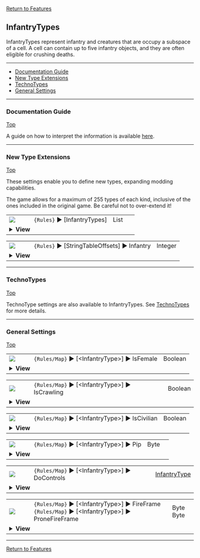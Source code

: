 [Return to Features](./features.md)

## InfantryTypes

InfantryTypes represent infantry and creatures that are occupy a subspace of a cell. A cell can contain up to five infantry objects, and they are often eligible for crushing deaths. 

-------

 - [Documentation Guide](#documentation-guide)
 - [New Type Extensions](#new-type-extensions) 
 - [TechnoTypes](#technotypes) 
 - [General Settings](#general-settings) 

-------
### Documentation Guide
[Top](#infantrytypes)

A guide on how to interpret the information is available [here](./dockeys.md).


-------
### New Type Extensions
[Top](#infantrytypes)

These settings enable you to define new types, expanding modding capabilities.

The game allows for a maximum of 255 types of each kind, inclusive of the ones included in the original game. Be careful not to over-extend it!

<table><tr><td width="50"><a href="#"><img src="https://placehold.it/30x15/6cb189/135?text=new"></a></td><td>
<code>{Rules}</code> ► [InfantryTypes]
</td><td width="50">List</td></tr><tr><td colspan="3"><details><summary><b>View</b></summary>

This section carries a zero-based list of IDs to be recognized as new InfantryType.

Care must be taken that the list keys follow the zero-based index exactly. Duplicate keys (e.g. two '0='), or missing keys, may crash the game at boot. The requirement for strict ordering may change in the future.

Example as follows:

```ini
[InfantryTypes]
0=COMMANDO
1=E5
```
</details></td></tr></table>


<table><tr><td width="50"><a href="#"><img src="https://placehold.it/30x15/6cb189/135?text=new"></a></td><td>
<code>{Rules}</code> ► [StringTableOffsets] ► Infantry
</td><td width="50">Integer</td></tr><tr><td colspan="3"><details><summary><b>View</b></summary>

The `Name` entries can be used to set the names of objects, but is limited to 30 across all instances before the game crashes. Instead, it is recommended to utilize `CONQUER.ENG` and its language counterparts to supply these names.

This specifies the string entry location within `CONQUER.ENG` of new technotype entries. The index used is denoted by [Type] + [index in the new types section] + 1.

For example, if `[StringTableOffsets] ► Infantry` is set to 400 and `[InfantryTypes] ► 2` is set to E5, then the string table entry for `[E5]` is 400 + 2 + 1 = **403**

Ensure that `CONQUER.ENG` has sufficient entries, as attempting to read a missing entry will crash the game when hovering over the affected unit.

Do not create entries that exceed 1000 as the game will route to `DEBUG.ENG` instead, which for now is beyond the scope of the project.

If not defined, or set to -1, all additional unit types will default their names to the 'Civilian' text entry.
</details></td></tr></table>


-------
### TechnoTypes
[Top](#infantrytypes)

TechnoType settings are also available to InfantryTypes. See [TechnoTypes](./technotypes.md) for more details.


-------
### General Settings
[Top](#infantrytypes)

<table><tr><td width="50"><a href="#"><img src="https://placehold.it/30x15/b4a458/331?text=ref"></a></td><td>
<code>{Rules/Map}</code> ► [&lt;InfantryType&gt;]  ► IsFemale
</td><td width="50">Boolean</a></td></tr><tr><td colspan="3"><details><summary><b>View</b></summary>

```Exposed InfantryTypeClass->IsFemale```

Determines if this civilian infantry should use the female civilian voice.
</details></td></tr></table>


<table><tr><td width="50"><a href="#"><img src="https://placehold.it/30x15/b4a458/331?text=ref"></a></td><td>
<code>{Rules/Map}</code> ► [&lt;InfantryType&gt;]  ► IsCrawling
</td><td width="50">Boolean</a></td></tr><tr><td colspan="3"><details><summary><b>View</b></summary>

```Exposed InfantryTypeClass->IsCrawling```

Acts as override switch to `IsFraidyCat`. An infantry that has `IsFraidyCat` set to true and `IsCrawling` set to false will have their speed multiplied by 2 when prone (to emulate the civilian panic sprint). Any other combination will result in the typical reduction of speed by half when prone.
</details></td></tr></table>


<table><tr><td width="50"><a href="#"><img src="https://placehold.it/30x15/b4a458/331?text=ref"></a></td><td>
<code>{Rules/Map}</code> ► [&lt;InfantryType&gt;]  ► IsCivilian
</td><td width="50">Boolean</a></td></tr><tr><td colspan="3"><details><summary><b>View</b></summary>

```Exposed InfantryTypeClass->IsCivilian```

Determines if this infantry is a civilian, applying the following changes:

 - Civilian voices (combine with `IsFemale` for a second set of voices)
 - Name description is changed to `Civilian`, unless overriden by the rules / map.
 - Score counting
  - If combined with `Cloakable`, does not uncloak to fire.
</details></td></tr></table>


<table><tr><td width="50"><a href="#"><img src="https://placehold.it/30x15/b4a458/331?text=ref"></a></td><td>
<code>{Rules/Map}</code> ► [&lt;InfantryType&gt;]  ► Pip
</td><td width="50">Byte</a></td></tr><tr><td colspan="3"><details><summary><b>View</b></summary>

```Exposed InfantryTypeClass->Pip```

Sets the pip of the transport when carrying this infantry type. This refers to the indexed entry in pips.shp. An unmodified pips.shp can work with the following values:

 > 0 = Empty pip\
 > 1 = Green pip\
 > 5 = Yellow pip (engineer)\
 > 6 = Grey pip (civilian)\
 > 7 = Red pip (commando)
</details></td></tr></table>


<table><tr><td width="50"><a href="#"><img src="https://placehold.it/30x15/b4a458/331?text=ref"></a></td><td>
<code>{Rules/Map}</code> ► [&lt;InfantryType&gt;]  ► DoControls
</td><td width="50"><a href="./defines.md#infantrytypes">InfantryType</a></td></tr><tr><td colspan="3"><details><summary><b>View</b></summary>

```Exposed InfantryTypeClass->DoControls```

If specified, loads that units' animation control frames for the infantry. Only the original units (up to MECHANIC) are supported.
</details></td></tr></table>


<table><tr><td width="50"><a href="#"><img src="https://placehold.it/30x15/b4a458/331?text=ref"></a></td><td>
<code>{Rules/Map}</code> ► [&lt;InfantryType&gt;]  ► FireFrame<br>
<code>{Rules/Map}</code> ► [&lt;InfantryType&gt;]  ► ProneFireFrame
</td><td width="50">Byte<br>Byte</a></td></tr><tr><td colspan="3"><details><summary><b>View</b></summary>

```Exposed InfantryTypeClass->FireFrame```\
```Exposed InfantryTypeClass->ProneFireFrame```

Determines the frame offset from the begining of the firing sequence when the weapon actually fires. This allows for certain frames of animations to pass before the actual weapon is fired. Examples of infantry with this feature is, the Grenadier, the Medic and the Mechanic.
</details></td></tr></table>



-------
[Return to Features](./features.md)


